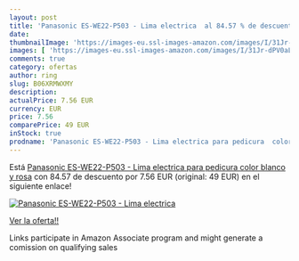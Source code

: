```yaml
---
layout: post
title: 'Panasonic ES-WE22-P503 - Lima electrica  al 84.57 % de descuento'
date: 
thumbnailImage: 'https://images-eu.ssl-images-amazon.com/images/I/31Jr-dPV0aL._SL200_.jpg'
images: [ 'https://images-eu.ssl-images-amazon.com/images/I/31Jr-dPV0aL._SL200_.jpg' ]
comments: true
category: ofertas
author: ring
slug: B06XRMWXMY
description:
actualPrice: 7.56 EUR
currency: EUR
price: 7.56
comparePrice: 49 EUR
inStock: true
prodname: 'Panasonic ES-WE22-P503 - Lima electrica para pedicura  color blanco y rosa'
---
```


Está [Panasonic ES-WE22-P503 - Lima electrica para pedicura  color blanco y rosa](https://www.amazon.es/dp/B06XRMWXMY/?tag=tolees-21) con 84.57 de descuento por 7.56 EUR (original: 49 EUR) en el siguiente enlace!

[![Panasonic ES-WE22-P503 - Lima electrica ](https://images-eu.ssl-images-amazon.com/images/I/31Jr-dPV0aL._SL200_.jpg)](https://www.amazon.es/dp/B06XRMWXMY/?tag=tolees-21)

[Ver la oferta!!](https://www.amazon.es/dp/B06XRMWXMY/?tag=tolees-21)

Links participate in Amazon Associate program and might generate a comission on qualifying sales


